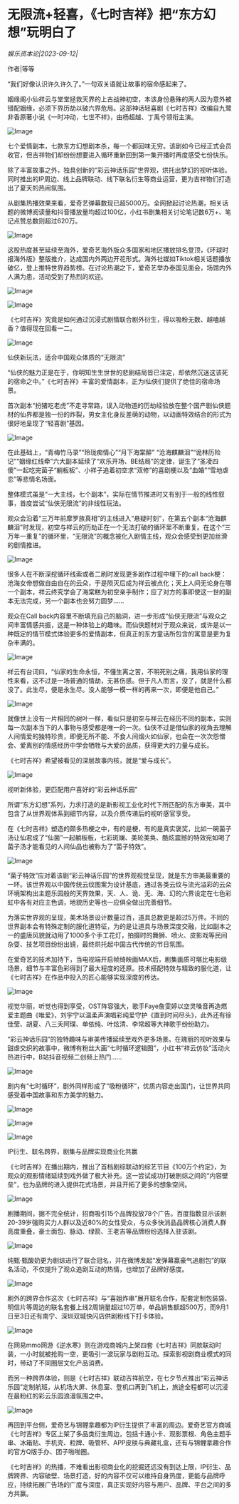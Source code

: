 # 无限流+轻喜，《七时吉祥》把“东方幻想”玩明白了

*娱乐资本论|2023-09-12|*

作者|等等

“我们好像认识许久许久了。”一句双关语就让故事的宿命感起来了。

姻缘阁小仙祥云与堂堂拯救天界的上古战神初空，本该身份悬殊的两人因为意外被错配姻缘，必须下界历劫以破六界危局。这部神话轻喜剧《七时吉祥》改编自九鹭非香原著小说《一时冲动，七世不祥》，由杨超越、丁禹兮领衔主演。

![Image](https://mmbiz.qpic.cn/mmbiz_png/UgtzVuzhFd5Gyib2jgVkyshENkSR3TMs9mfbKzrBcIGf3ibbkSvuAf3qK01DiciccGluYwbJwSibGeoAdib8DUic2fSjg/640?wx_fmt=png&tp=wxpic&wxfrom=5&wx_lazy=1&wx_co=1)

七个爱情副本，七款东方幻想剧本杀，每一个都回味无穷。该剧如今已经正式会员收官，但吉祥物们却纷纷想要进入循环重新回到第一集开播时再度感受七份快乐。

除了丰富故事之外，独具创新的“彩云神话乐园”世界观，烘托出梦幻的视听体验。同时推出的IP周边、线上品牌联动、线下联名衍生等商业运营，更为吉祥物们打造出了夏天的热闹氛围。

从剧集热播效果来看，爱奇艺弹幕数现已超5000万。全网掀起讨论热潮，相关话题的微博阅读量和抖音播放量均超过100亿，小红书剧集相关讨论笔记数6万+、笔记点赞总数则超过620万。

![Image](https://mmbiz.qpic.cn/mmbiz_png/UgtzVuzhFd5Gyib2jgVkyshENkSR3TMs9z1uibvD2QyRQCAmlThFqdUTaYMicibyf4fLn0VItUIUK3v5WlCZk0AGuQ/640?wx_fmt=png&tp=wxpic&wxfrom=5&wx_lazy=1&wx_co=1)

这股热度甚至延续至海外，爱奇艺海外版众多国家和地区播放排名登顶，《环球时报海外版》整版推介，达成国内外两边开花形式。海外社媒如Tiktok相关话题播放破亿，登上推特世界趋势榜。在讨论热潮之下，爱奇艺举办泰国见面会，场馆内外人满为患，活动受到了热烈的欢迎。

![Image](https://mmbiz.qpic.cn/mmbiz_jpg/UgtzVuzhFd5oGF6dvXpeMUxlQLaTL1VXZdggnQ6X4BicCukYet7s4Urnxia6qn4WjoiaNX4t3HzjcvkukBwL4euoA/640?wx_fmt=jpeg&tp=wxpic&wxfrom=5&wx_lazy=1&wx_co=1)

![Image](https://mmbiz.qpic.cn/mmbiz_jpg/UgtzVuzhFd5oGF6dvXpeMUxlQLaTL1VX0t8c3nmhDjqe99WibyYrO3d23Rb58icRluySSKcDMdWY2dkgbZg6EuYQ/640?wx_fmt=jpeg&tp=wxpic&wxfrom=5&wx_lazy=1&wx_co=1)

《七时吉祥》究竟是如何通过沉浸式剧情联合剧外衍生，得以吸粉无数、越嗑越香？值得现在回看一二。

![Image](https://mmbiz.qpic.cn/mmbiz_png/jNZszpkibXx8r0eeusveAtyj98pKeBEz7tMuAmiadsyvAk4l30TZvmgP03RGX0iaosuL5yVawsdblYqeWUcOTHYoQ/640?wx_fmt=png&tp=wxpic&wxfrom=5&wx_lazy=1&wx_co=1)

仙侠新玩法，适合中国观众体质的“无限流”

“仙侠的魅力正是在于，你明知生生世世的悲剧结局皆已注定，却依然沉迷这该死的宿命之中。”《七时吉祥》丰富的爱情副本，正为i仙侠们提供了绝佳的宿命场景。

首次副本“扮猪吃老虎”不走寻常路，误入动物道的历劫经验放在整个国产剧仙侠题材的仙界都是独一份的炸裂，男女主化身反差萌的动物，以动画特效结合的形式为很好地呈现了“轻喜剧”基因。

![Image](https://mmbiz.qpic.cn/mmbiz_png/UgtzVuzhFd5Gyib2jgVkyshENkSR3TMs9IyYhaOgeRAuqvlA2FVOa1pKvu34JzqOUPRxWHsnxyC5zrrS36ETFJA/640?wx_fmt=png&tp=wxpic&wxfrom=5&wx_lazy=1&wx_co=1)

在此基础上，“青梅竹马录”“玲珑痴情心”“月下海棠醉” “沧海麒麟泪”“诡林历险记”“姻缘红线牵”六大副本延续了“欢乐开场、BE结局”的定律，诞生了“圣凌四傻”一起吃完菌子“躺板板”、小祥子追着初空求“双修”的喜剧梗以及“血婚”“雪地虐恋”等悲情名场面。

整体模式虽是“一大主线，七个副本”，实际在情节推进时又有别于一般的线性叙事，首度尝试“仙侠无限流”的非线性玩法。

观众会沿着“三万年前摩罗族真相”的主线进入“悬疑时刻”，在第五个副本“沧海麒麟泪”时发现，初空与祥云的历劫正在一个无法打破的循环里不断重复。在这个“三万年一重复”的循环里，“无限流”的概念被化入剧情主线，观众会感受到更加丝滑的剧情推进。

![Image](https://mmbiz.qpic.cn/mmbiz_png/UgtzVuzhFd5Gyib2jgVkyshENkSR3TMs9Udw9ianRPWRAL1kVGUeexL1ib1IQwLia1Ey8BiaYzDHU2NuMTfcVXDoKpw/640?wx_fmt=png&tp=wxpic&wxfrom=5&wx_lazy=1&wx_co=1)

很多人在不断深挖循环线索或者二刷时发现更多剧作过程中埋下的call back梗：沧海女帝想做自由自在的云朵，于是陨灭后成为祥云被点化；天上人间无论身在哪一个副本，祥云终究学会了海棠糕为初空亲手制作；应了对方的事即使这一世的副本无法完成，另一个副本也会努力圆梦……

观众在Call back内容里不断填充自己的脑洞，进一步形成“仙侠无限流”与观众之间丰富情感共振，这是一种体验上的趣味。而仙侠题材对于观众来说，或许是以一种既定的情节模式体验更多的爱情副本，但真正的东方童话所包含的寓意是更为复杂丰满的。

![Image](https://mmbiz.qpic.cn/mmbiz_png/UgtzVuzhFd5Gyib2jgVkyshENkSR3TMs9r396PjOYgNUIlbrB0qOVnSl9qtYvMABmten1qLbdZXRZZGh0foIeBA/640?wx_fmt=png&tp=wxpic&wxfrom=5&wx_lazy=1&wx_co=1)

祥云有台词曰，“仙家的生命永恒，不懂生离之苦，不明死别之痛，我用仙家的理性来看，这不过是一场普通的情劫，无甚伤感。但于凡人而言，没了，就是什么都没了。此生尽，便是永生尽。没人能够一模一样的再来一次，即便是他自己。”

![Image](https://mmbiz.qpic.cn/mmbiz_png/UgtzVuzhFd5Gyib2jgVkyshENkSR3TMs9s7uLuZLqewcBwUtuSoWVzWf5QvkvVpv9DicicYyw7AeUY6ichU4Ch1MWQ/640?wx_fmt=png&tp=wxpic&wxfrom=5&wx_lazy=1&wx_co=1)

就像世上没有一片相同的树叶一样，看似只是初空与祥云在经历不同的副本，实则每一次副本当下的人事物与感受都是唯一的一次。仙侠不过是借仙家的视角去理解人间情爱的独特珍贵，即便无所不能、不食人间烟火如仙家，也会在一次次怨憎会、爱离别的情感经历中学会牺牲与大爱的品质，获得更大的力量与成长。

《七时吉祥》希望被看见的深层故事内核，就是“爱与成长”。

![Image](https://mmbiz.qpic.cn/mmbiz_png/jNZszpkibXx8r0eeusveAtyj98pKeBEz7ejDSZf97dAE3mMYqSpwDp0blV0YsOONibSOjLz8EycRV8uxj7xc8QIg/640?wx_fmt=png&tp=wxpic&wxfrom=5&wx_lazy=1&wx_co=1)

视听新体验，更匹配用户喜好的“彩云神话乐园”

所谓“东方幻想”系列，力求打造的是新影视工业化时代下所匹配的东方审美，其中包含了从世界观体系到细节内容，以及介质传递后的视听感官享受。

在《七时吉祥》塑造的颇多热梗之中，有的是梗，有的是真实褒奖，比如一碗菌子汤让仙君成了“仙菌”一起躺板板，七彩斑斓、美轮美奂、酷炫震撼的特效宛如喝了菌子汤才能看见的人间仙品也被称为了“菌子特效”。

![Image](https://mmbiz.qpic.cn/mmbiz_png/UgtzVuzhFd5oGF6dvXpeMUxlQLaTL1VXe629uZibdwDsuPbJUkU7lccbGHzia1NNh5pviahNmUbvm8FC1D5X9yXkQ/640?wx_fmt=png&tp=wxpic&wxfrom=5&wx_lazy=1&wx_co=1)

“菌子特效”应对着该剧“彩云神话乐园”的世界观视觉呈现，就是东方审美最重要的一环。该世界观以中国传统云纹图案为设计基底，通过各类云纹与流光溢彩的云朵环境架构出主题乐园般的天界效果，天、人、诡、无、海、幻的六界设定在七色彩虹中各有对应主色调，地貌历史等也一应俱全做出完善细节。

为落实世界观的呈现，美术场景设计数量过百，道具总数更是超过5万件。不同的世界副本会有特殊定制的服化道特征，为的是让道具与场景深度交融，比如副本之一的盛唐风貌就动用了1000多个手工花灯，拍摄时的舞狮、喷火、皮影戏等民间杂耍、技艺项目纷纷出镜，最终烘托起中国古代传统的节日氛围。

在爱奇艺的技术加持下，当电视端开启帧绮映画MAX后，剧集画质可堪比电影级场景，细节与丰富色彩得到了最大程度的还原。技术搭配特效与精致的服化道，让《七时吉祥》在作品中投入的匠心能够实现深度的传达。

![Image](https://mmbiz.qpic.cn/mmbiz_png/UgtzVuzhFd5Gyib2jgVkyshENkSR3TMs9WqFcgyhXwenFhaZ95hFg7m8rxDCnhibYLOiaMg2deNb1t2U5ksQ3Uia3Q/640?wx_fmt=png&tp=wxpic&wxfrom=5&wx_lazy=1&wx_co=1)

视觉华丽，听觉也得到享受，OST阵容强大，歌手Faye詹雯婷以空灵嗓音再造燃爱主题曲《唯爱》，刘宇宁以温柔声演唱彩纯爱守护《直到时间尽头》，此外还有徐佳莹、胡夏、八三夭阿璞、单依纯、叶炫清、李常超等大神歌手纷纷助力。

“彩云神话乐园”的独特趣味与审美传播延续至戏外更多场景。在瑰丽的视听效果与甜虐交织的故事中，微博有粉丝大画“七时循环逻辑图”，小红书“祥云仿妆”活动火热进行中，B站抖音视频二创频上热门……

![Image](https://mmbiz.qpic.cn/mmbiz_png/UgtzVuzhFd5Gyib2jgVkyshENkSR3TMs9sFpGic2yqqkGtNcU1icD3QqpUhG0qPqQ4LDVdPMAnrIXdO8ZbSLtRlFQ/640?wx_fmt=png&tp=wxpic&wxfrom=5&wx_lazy=1&wx_co=1)

剧内有“七时循环”，剧外同样形成了“吸粉循环”，优质内容走出国门，让世界共同感受着中国故事和东方美学的魅力。

![Image](https://mmbiz.qpic.cn/mmbiz_png/UgtzVuzhFd5Gyib2jgVkyshENkSR3TMs9w00LiauetHtuGo2HhjZhR9UHGYRTLPn6Sia83a0n1JOztdaQnHpEEagg/640?wx_fmt=png&tp=wxpic&wxfrom=5&wx_lazy=1&wx_co=1)

![Image](https://mmbiz.qpic.cn/mmbiz_png/UgtzVuzhFd5Gyib2jgVkyshENkSR3TMs97Vicf40iaxhKFz9sPXMfq5hS4Y3r7nYvdFPm3xnRWrxrXKulG27GRbBA/640?wx_fmt=png&tp=wxpic&wxfrom=5&wx_lazy=1&wx_co=1)

![Image](https://mmbiz.qpic.cn/mmbiz_png/jNZszpkibXx8r0eeusveAtyj98pKeBEz7gMbSIRF8ujdpJibC3CLgiaEEY6kJq4YuKUC4cv1ZG4kjEVEHhs35Zn3Q/640?wx_fmt=png&tp=wxpic&wxfrom=5&wx_lazy=1&wx_co=1)

IP衍生、联名跨界，剧集与品牌实现商业化共赢

《七时吉祥》在播出期内，推出了首档剧综联动的综艺节目《100万个约定》，为观众的观影情绪延续到戏外做了极大补充。这一尝试成功打破剧综之间的“内容壁垒”，也为品牌的进入提供花式场景，并且开拓了更多的想象空间。

![Image](https://mmbiz.qpic.cn/mmbiz_png/UgtzVuzhFd5Gyib2jgVkyshENkSR3TMs93gGlRtX8WZicZgmfFHSBTPf5IBTSibKl0mYtCyEP4Wx6P7DeKWK4gLvA/640?wx_fmt=png&tp=wxpic&wxfrom=5&wx_lazy=1&wx_co=1)

剧播期间，据不完全统计，招商吸引15个品牌投放78个广告。百度指数显示该剧20-39岁强购买力人群以及近80%的女性受众，与众多快消品品牌核心消费人群高度重叠，豪士面包、脉动、绿箭、王老吉等品牌纷纷选择入驻该剧。

![Image](https://mmbiz.qpic.cn/mmbiz_png/UgtzVuzhFd5Gyib2jgVkyshENkSR3TMs9qjrrCRibI3Pr5rvazy4KibegDgl5fD74NQ8jE8OwNsrXLUOoPyT0MdpA/640?wx_fmt=png&tp=wxpic&wxfrom=5&wx_lazy=1&wx_co=1)

纯甄·甄酸奶更为剧综进行了联合冠名，并在微博发起“发弹幕赢豪气追剧包”的联名活动，不仅提升了观众追剧互动的热情，也增加了品牌好感度。

![Image](https://mmbiz.qpic.cn/mmbiz_png/UgtzVuzhFd5Gyib2jgVkyshENkSR3TMs9d1IIHFHaCokyZGw09nAT0oFC3piasVCkeZ5fLBWeAynjoYgXtKV1bbw/640?wx_fmt=png&tp=wxpic&wxfrom=5&wx_lazy=1&wx_co=1)

剧外的跨界合作这次《七时吉祥》与“喜姐炸串”展开联名合作，配套定制包装袋、明信片等周边的联名套餐上线2周销量超过10万单，单品销售额超500万，而9月1日至3日还有南宁、深圳双城快闪店供剧粉线下打卡体验。

![Image](https://mmbiz.qpic.cn/mmbiz_png/UgtzVuzhFd5Gyib2jgVkyshENkSR3TMs9hV6xkIaPrFgMmRqX3kqlBBEsaY71EKzpfAoDjjhXm91EP6M6LZ26Jg/640?wx_fmt=png&tp=wxpic&wxfrom=5&wx_lazy=1&wx_co=1)

在网易mmo网游《逆水寒》则在游戏商城内上架四套《七时吉祥》同款联动时装，一小时就被抢购一空，更吸引一波玩家与剧粉互动。探索影视剧商业模式的同时，带动了不同圈层文化产品消费。

而另一种跨界体验，则是《七时吉祥》联动吉祥航空，在七夕节点推出“彩云神话乐园”定制航班，从机场大屏、休息室、登机口再到飞机上，旅途全程都可以沉浸在最粉红的彩云乐园浪漫氛围之中。

![Image](https://mmbiz.qpic.cn/mmbiz_png/UgtzVuzhFd5Gyib2jgVkyshENkSR3TMs9NzEZJI559vIbaKNeE6KccZfyqk9dgV3ZiaISPdQlM7ND9VpxR3HviaRQ/640?wx_fmt=png&tp=wxpic&wxfrom=5&wx_lazy=1&wx_co=1)

再回到平台侧，爱奇艺与锦鲤拿趣都为IP衍生提供了丰富的周边。爱奇艺官方商城《七时吉祥》专区上架了多品类衍生周边，包括卡通小卡、观影票根、角色主题手串、冰箱贴、手机壳、粒牌、吸管杯、APP皮肤与典藏礼盒，还有与锦鲤拿趣合作的官方Q版手办、团子啪啪圈。

《七时吉祥》的热播，不难看出影视商业化的挖掘还远没有到达上限，IP衍生、品牌跨界、内容破壁、场景打造，好的内容不仅可以维持自身热度，更能与品牌呼应，持续拓展广告场的广度与深度，真正实现好内容与用户、品牌、平台之间的多方共赢。

